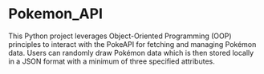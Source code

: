 # Pokemon_API
This Python project leverages Object-Oriented Programming (OOP) principles to interact with the PokeAPI for fetching and managing Pokémon data. Users can randomly draw Pokémon data which is then stored locally in a JSON format with a minimum of three specified attributes.

